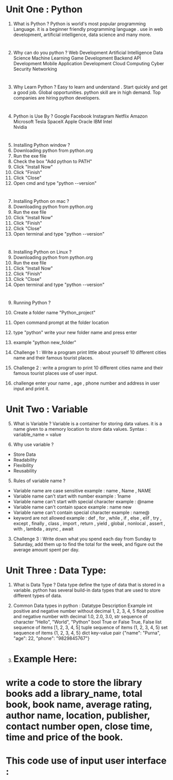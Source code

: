 # Unit One : Python
1. What is Python ?
Python is world's most popular programming Language.  it is a beginner friendly programming language . use in web development, artificial intelligence, data science and many more. 

#
2. Why can do you python ?
Web Development 
Artificial Intelligence
Data Science
Machine Learning
Game Development 
Backend API Development 
Mobile Application Development
Cloud Computing
Cyber Security
Networking

#
3. Why Learn Python ?
Easy to learn and understand . Start quickly and get a good job.
Global opportunities. python skill are in high demand.
Top companies are hiring python developers.

#
4. Python is  Use By ?
Google
Facebook
Instagram
Netflix
Amazon
Microsoft
Tesla
SpaceX
Apple
Oracle
IBM
Intel    
Nvidia

#
5. Installing Python window ? 
1. Downloading python from python.org
2. Run the exe file
3. Check the box "Add python to PATH"
4. Click "Install Now"
5. Click "Finish"
6. Click "Close"
7. Open cmd and type "python --version"

#
7. Installing Python on mac ?
1. Downloading python from python.org
2. Run the exe file
3. Click "Install Now"
4. Click "Finish"
5. Click "Close"
6. Open terminal and type "python --version"

#
8. Installing Python on Linux ?
1. Downloading python from python.org
2. Run the exe file
3. Click "Install Now"
4. Click "Finish"
5. Click "Close"
6. Open terminal and type "python --version"

#
9. Running Python ?
1. Create a folder name "Python_project"
2. Open command prompt at the folder location
3. type "python" write your new folder name and press enter
4. example "python new_folder"



1. Challenge 1 :
Write a program  print little about yourself 10 different cities name and their famous tourist places.

2. Challenge 2 :
write a program to print 10 different cities name and their famous tourist places use of user input.

3. challenge enter your name , age , phone number and address  in user input and print it.


# Unit Two : Variable

5. What is Variable ?
Variable is a container for storing data values. it is a name given to a memory location to store data values.
Syntax : variable_name = value

4. Why use variable ?
- Store Data
- Readability
- Flexibility
- Reusability

5. Rules of variable name ?
- Variable name are case sensitive example : name , Name , NAME
- Variable name can't start with number example : 1name
- Variable name can't start with special character example : @name
- Variable name can't contain space example : name new
- Variable name can't contain special character example : name@
- keyword are not allowed example : def , for , while , if , else , elif , try , except , finally , class , import , return , yield , global , nonlocal , assert , with , lambda , async , await

3. Challenge 3 :
Write down what you spend each day from Sunday to Saturday, add them up to find the total for
the week, and figure out the average amount spent per day.


# Unit Three : Data Type:

1. What is Data Type ?
Data type define the type of data that is stored in a variable. python has several build-in data types that are used to store different types of data.

2. Common Data types in python :
Datatype               Description                                       Example
int              positive and negative number without decimal             1, 2, 3, 4, 5
float            positive and negative number with decimal                 1.0, 2.0, 3.0,
str              sequence of character                                    "Hello", "World", "Python"
bool             True or False                                           True, False
list             sequence of items                                        [1, 2, 3, 4, 5]
tuple            sequence of items                                        (1, 2, 3, 4, 5)
set              sequence of items                                        {1, 2, 3, 4, 5}
dict             key-value pair                                           {"name": "Purna", "age": 22, "phone": "9829845767"}

5. # Example Here: 
# write a code to store the library  books add a library_name, total book, book name, average rating, author name, location, publisher, contact number open, close time, time and price of the book.

# This code use of input user interface :
